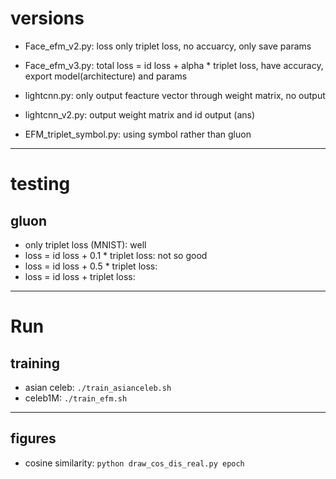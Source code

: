 # versions
- Face_efm_v2.py: loss only triplet loss, no accuarcy, only save params
- Face_efm_v3.py: total loss = id loss + alpha * triplet loss, have accuracy, export model(architecture) and params

- lightcnn.py: only output feacture vector through weight matrix, no output
- lightcnn_v2.py: output weight matrix and id output (ans)

- EFM_triplet_symbol.py: using symbol rather than gluon

---
# testing
## gluon
- only triplet loss (MNIST): well
- loss = id loss + 0.1 * triplet loss: not so good
- loss = id loss + 0.5 * triplet loss: 
- loss = id loss + triplet loss: 

---
# Run
## training
- asian celeb: `./train_asianceleb.sh`
- celeb1M: `./train_efm.sh`

---
## figures
- cosine similarity: `python draw_cos_dis_real.py epoch`
